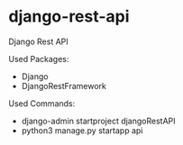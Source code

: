 # django-rest-api
Django Rest API

Used Packages:

- Django
- DjangoRestFramework

Used Commands:

- django-admin startproject djangoRestAPI 
- python3 manage.py startapp api


